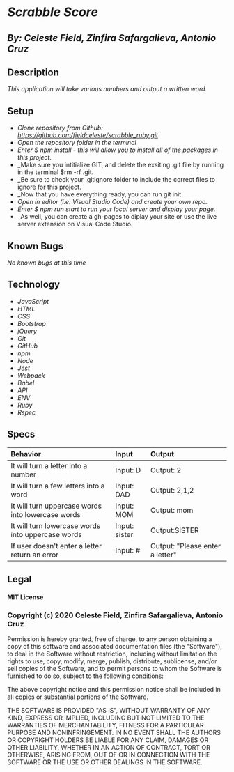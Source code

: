 # _Scrabble Score_
## _By: Celeste Field, Zinfira Safargalieva, Antonio Cruz_
## Description

_This application will take various numbers and output a written word._

## Setup


* _Clone repository from Github: https://github.com/fieldceleste/scrabble_ruby.git_
* _Open the repository folder in the terminal_
* _Enter $ npm install - this will allow you to install all of the packages in this project._
* _Make sure you intitialize GIT, and delete the exsiting .git file by running in the terminal $rm -rf .git. 
* _Be sure to check your .gitignore folder to include the correct files to ignore for this project. 
* _Now that you have everything ready, you can run git init. 
* _Open in editor (i.e. Visual Studio Code) and create your own repo._
* _Enter $ npm run start to run your local server and display your page._
* _As well, you can create a gh-pages to diplay your site or use the live server extension on Visual Code Studio.

## Known Bugs
_No known bugs at this time_

## Technology

* _JavaScript_
* _HTML_
* _CSS_
* _Bootstrap_
* _jQuery_
* _Git_
* _GitHub_
* _npm_
* _Node_
* _Jest_
* _Webpack_
* _Babel_
* _API_
* _ENV_
* _Ruby_
* _Rspec_


## Specs

|Behavior|Input|Output|
| :-----|:-----|:-----|
| It will turn a letter into a number | Input: D | Output: 2 |
| It will turn a few letters into a word | Input: DAD | Output: 2,1,2|
| It will turn uppercase words into lowercase words| Input: MOM | Output: mom |
| It will turn lowercase words into uppercase words| Input: sister | Output:SISTER | 
| If user doesn't enter a letter return an error | Input: # | Output: "Please enter a letter" | 


## Legal

#### MIT License

### Copyright (c) 2020 Celeste Field, Zinfira Safargalieva, Antonio Cruz

Permission is hereby granted, free of charge, to any person obtaining a copy
of this software and associated documentation files (the "Software"), to deal
in the Software without restriction, including without limitation the rights
to use, copy, modify, merge, publish, distribute, sublicense, and/or sell
copies of the Software, and to permit persons to whom the Software is
furnished to do so, subject to the following conditions:

The above copyright notice and this permission notice shall be included in all
copies or substantial portions of the Software.

THE SOFTWARE IS PROVIDED "AS IS", WITHOUT WARRANTY OF ANY KIND, EXPRESS OR
IMPLIED, INCLUDING BUT NOT LIMITED TO THE WARRANTIES OF MERCHANTABILITY,
FITNESS FOR A PARTICULAR PURPOSE AND NONINFRINGEMENT. IN NO EVENT SHALL THE
AUTHORS OR COPYRIGHT HOLDERS BE LIABLE FOR ANY CLAIM, DAMAGES OR OTHER
LIABILITY, WHETHER IN AN ACTION OF CONTRACT, TORT OR OTHERWISE, ARISING FROM,
OUT OF OR IN CONNECTION WITH THE SOFTWARE OR THE USE OR OTHER DEALINGS IN THE
SOFTWARE.